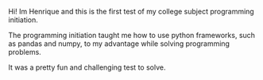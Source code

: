 Hi! Im Henrique and this is the first test of my college subject programming initiation.

The programming initiation taught me how to use python frameworks, such as pandas and numpy, to my advantage while solving programming problems.

It was a pretty fun and challenging test to solve.
